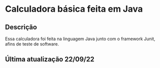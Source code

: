 # Calculadora básica feita em Java
## Descrição
Essa calculadora foi feita na linguagem Java junto com o framework Junit, afins de teste de software.

## Última atualização 22/09/22
